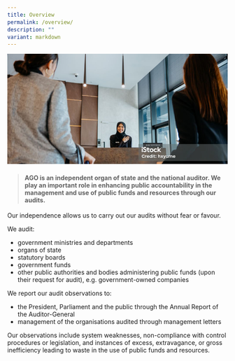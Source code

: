 ```yaml
---
title: Overview
permalink: /overview/
description: ""
variant: markdown
---
```

![](/images/banner_overview.png)

> #### AGO is an independent organ of state and the national auditor. We play an important role in enhancing public accountability in the management and use of public funds and resources through our audits. 

Our independence allows us to carry out our audits without fear or favour.

We audit:

* government ministries and departments
* organs of state
* statutory boards
* government funds
* other public authorities and bodies administering public funds (upon their request for audit), e.g. government-owned companies

We report our audit observations to:

* the President, Parliament and the public through the Annual Report of the Auditor-General
* management of the organisations audited through management letters

Our observations include system weaknesses, non-compliance with control procedures or legislation, and instances of excess, extravagance, or gross inefficiency leading to waste in the use of public funds and resources.